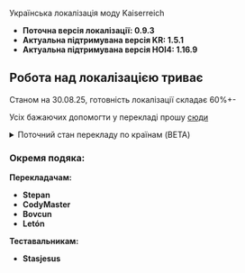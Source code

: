 Українська локалізація моду Kaiserreich 
- **Поточна версія локалізації: 0.9.3**
- **Актуальна підтримувана версія KR: 1.5.1**
- **Актуальна підтримувана версія HOI4: 1.16.9**

## **Робота над локалізацією триває**
Станом на 30.08.25, готовність локалізації складає 60%+-

Усіх бажаючих допомогти у перекладі прошу [сюди](https://t.me/makehoi4talkukrainian)

<details>
<summary>Поточний стан перекладу по країнам (BETA)</summary>

### :white_check_mark:Готово:

### :fast_forward:У процесі затвердження:

### :ballot_box_with_check:Повністю перекладено:
- Україна - **Вадим (Bovcun)** і **Stepan**
- Міттельєвропа - **Данило (CodyMaster)**
- Австрійська Імперія - **Letón** i **Stepan**
- Кліка Аньцін - **Вадим (Bovcun)**

### :arrow_forward:У процесі перекладу:
- Україна - **Вадим (Bovcun)**
### :negative_squared_cross_mark:Перекладено частково:
- Соц. Італія - **Данило (CodyMaster)**
- Османська Імпреія
- Японія
- Республіка Франція
- Росія
### :name_badge:Не перекладено зовсім:
- Більшість країн Китаю
- Домініон Канада
- Німецька Імперія
- Данія
- Ірландія
</details>

### Окремя подяка:
**Перекладачам:**
- **Stepan**
- **CodyMaster**
- **Bovcun**
- **Letón**

**Теставальникам:**
- **Stasjesus**
